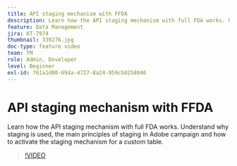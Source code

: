 ```yaml
---
title: API staging mechanism with FFDA
description: Learn how the API staging mechanism with full FDA works. Understand why staging is used, the main principles of staging in Adobe campaign and how to activate the staging mechanism for a custom table.
feature: Data Management
jira: KT-7974
thumbnail: 339276.jpg
doc-type: feature video
team: TM
role: Admin, Developer
level: Beginner
exl-id: f61a1d00-694a-4727-8a24-959cb0258046
---
```

# API staging mechanism with FFDA

Learn how the API staging mechanism with full FDA works. Understand why staging is used, the main principles of staging in Adobe campaign and how to activate the staging mechanism for a custom table.

>[!VIDEO](https://video.tv.adobe.com/v/339276?quality=12&learn=on)
